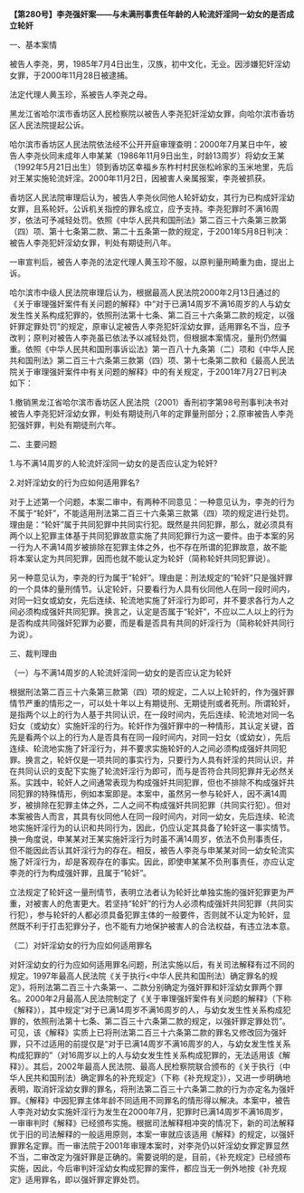 **【第280号】李尧强奸案——与未满刑事责任年龄的人轮流奸淫同一幼女的是否成立轮奸**

一、基本案情

被告人李尧，男，1985年7月4日出生，汉族，初中文化，无业。因涉嫌犯奸淫幼女罪，于2000年11月28日被逮捕。

法定代理人黄玉珍，系被告人李尧之母。

黑龙江省哈尔滨市香坊区人民检察院以被告人李尧犯奸淫幼女罪，向哈尔滨市香坊区人民法院提起公诉。

哈尔滨市香坊区人民法院依法经不公开开庭审理查明：2000年7月某日中午，被告人李尧伙同未成年人申某某（1986年11月9日出生，时龄13周岁）将幼女王某（1992年5月21日出生）领到香坊区幸福乡东柞村村民张松岭家的玉米地里，先后对王某实施轮流奸淫。2000年11月2日，因被害人亲属报案，李尧被抓获。

香坊区人民法院审理后认为，被告人李尧伙同他人轮奸幼女，其行为已构成奸淫幼女罪，且系轮奸。公诉机关指控的罪名成立，应予支持。李尧犯罪时不满16周岁，依法可予减轻处罚。依照《中华人民共和国刑法》第二百三十六条第三款第（四）项、第十七条第二款、第二十五条第一款的规定，于2001年5月8日判决：被告人李尧犯奸淫幼女罪，判处有期徒刑八年。

一审宣判后，被告人李尧的法定代理人黄玉珍不服，以原判量刑畸重为由，提出上诉。

哈尔滨市中级人民法院审理后认为，根据最高人民法院2000年2月13日通过的《关于审理强奸案件有关问题的解释》中“对于已满14周岁不满16周岁的人与幼女发生性关系构成犯罪的，依照刑法第十七条、第二百三十六条第二款的规定，以强奸罪定罪处罚”的规定，原审认定被告人李尧犯奸淫幼女罪，适用罪名不当，应予改判；原判对被告人李尧虽已依法予以减轻处罚，但根据本案情况，量刑仍然偏重。依照《中华人民共和国刑事诉讼法》第一百八十九条第（二）项和《中华人民共和国刑法》第二百三十六条第三款第（四）项、第十七条第二款和《最高人民法院关于审理强奸案件中有关问题的解释》中的有关规定，于2001年7月27日判决如下：

1.撤销黑龙江省哈尔滨市香坊区人民法院（2001）香刑初字第98号刑事判决书对被告人李尧犯奸淫幼女罪，判处有期徒刑八年的定罪量刑部分；2.原审被告人李尧犯强奸罪，判处有期徒刑六年。

二、主要问题

1.与不满14周岁的人轮流奸淫同一幼女的是否应认定为轮奸?

2.对奸淫幼女的行为应如何适用罪名?

对于上述第一个问题，本案二审中，有两种不同意见：一种意见认为，李尧的行为不属于“轮奸”，不能适用刑法第二百三十六条第三款第（四）项的规定进行处罚。理由是：“轮奸”属于共同犯罪中共同实行犯。既然是共同犯罪，那么，就必须具有两个以上犯罪主体基于共同犯罪故意实施了共同犯罪行为这一要件。由于本案的另一行为人不满14周岁被排除在犯罪主体之外，也不存在所谓的犯罪故意，故不能将本案认定为共同犯罪，因而也就不能认定为轮奸（简称轮奸共同犯罪说）。

另一种意见认为，李尧的行为属于“轮奸”。理由是：刑法规定的“轮奸”只是强奸罪的一个具体的量刑情节。认定轮奸，只要看行为人具有伙同他人在同一段时间内，对同一妇女或幼女，先后连续、轮流地实施了奸淫行为即可，并不要求各行为人之间必须构成强奸共同犯罪。换言之，认定是否属于“轮奸”，不应以二人以上的行为是否构成共同强奸犯罪为必要，而是看是否具有共同的奸淫行为（简称轮奸共同行为说）。

三、裁判理由

（一）与不满14周岁的人轮流奸淫同一幼女的是否应认定为轮奸

根据刑法第二百三十六条第三款第（四）项的规定，二人以上轮奸的，作为强奸罪情节严重的情形之一，可以处十年以上有期徒刑、无期徒刑或者死刑。所谓轮奸，是指两个以上的行为人基于共同认识，在一段时间内，先后连续、轮流地对同一名妇女（或幼女）实施奸淫的行为。轮奸作为强奸罪中的一种情形，其认定关键，首先是看两个以上的行为人是否具有在同一段时间内，对同一妇女（或幼女），先后连续、轮流地实施了奸淫行为，并不要求实施轮奸的人之间必须构成强奸共同犯罪。换言之，轮奸仅是一项共同的事实行为，只要行为人具有奸淫的共同认识，并在共同认识的支配下实施了轮流奸淫行为即可，而与是否符合共同犯罪并无必然关系。实践中，轮奸人之间通常表现为构成强奸共同犯罪，但也不排除不构成强奸共同犯罪的特殊情形，例如本案即是。本案中，虽然另一参与轮奸人，因不满14周岁，被排除在犯罪主体之外，二人之间不构成强奸共同犯罪（共同实行犯）。但对本案被告人而言，其具有伙同他人在同一段时间内，对同一幼女，先后连续、轮流地实施奸淫行为的认识和共同行为，因此，仍应认定其具备了轮奸这一事实情节。换一角度说，申某某对王某实施奸淫行为时虽不满14周岁，依法不负刑事责任，但不能因此否认其奸淫行为的存在。相反，被告人李尧与申某某对同一幼女轮流实施了奸淫行为，却是客观存在的事实。因此，即使申某某不负刑事责任，亦应认定李尧的行为构成强奸罪，且属于“轮奸”。

立法规定了轮奸这一量刑情节，表明立法者认为轮奸比单独实施的强奸犯罪更为严重，对被害人的危害更大。若坚持“轮奸”的行为人必须构成强奸共同犯罪（共同实行犯），参与轮奸的人都必须具备犯罪主体的一般要件，否则就不认定为轮奸，显然既不利于打击犯罪分子，也不能有力地保护被害人的合法权益，有违立法本意。

（二）对奸淫幼女的行为应如何适用罪名

对奸淫幼女的行为应如何适用罪名问题，刑法实施以后，有关司法解释有过不同的规定。1997年最高人民法院《关于执行<中华人民共和国刑法）确定罪名的规定》，将刑法第二百三十六条第一、二款分别确定为强奸罪和奸淫幼女罪两个罪名。2000年2月最高人民法院制定了《关于审理强奸案件有关问题的解释》（下称《解释》），其中规定“对于已满14周岁不满16周岁的人，与幼女发生性关系构成犯罪的，依照刑法第十七条、第二百三十六条第二款的规定，以强奸罪定罪处罚”。可见，该《解释》实质上已将刑法第二百三十六条第二款的罪名又修改回为强奸罪，只不过适用的前提仅是“对于已满14周岁不满16周岁的人，与幼女发生性关系构成犯罪的”（对16周岁以上的人与幼女发生性关系构成犯罪的，无法适用该《解释》）。其后，2002年最高人民法院、最高人民检察院联合颁布的《关于执行（中华人民共和国刑法）确定罪名的补充规定》（下称《补充规定》），又进一步明确地表明，取消奸淫幼女罪的罪名，将刑法第二百三十六条第二款的行为亦定名为强奸罪。《解释》中因犯罪主体年龄不同适用不同罪名的情形得以解决。本案中，被告人李尧对幼女实施奸淫行为发生在2000年7月，犯罪时已满14周岁不满16周岁，一审审判时《解释》已经颁布实施。根据司法解释相冲突的情况下，新的司法解释优于旧的司法解释的一般适用原则，本案一审就应该适用《解释》的规定，以强奸罪罪名定罪。而一审法院于2001年审理本案时，对李尧仍以奸淫幼女罪定罪显然不当，二审改定为强奸罪是正确的。需要说明的是，目前，《补充规定》已经颁布实施，因此，今后审判奸淫幼女构成犯罪的案件，都应当无一例外地按《补充规定》适用罪名，即以强奸罪定罪处罚。